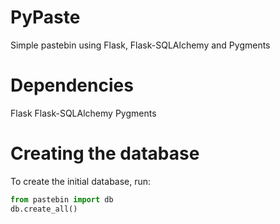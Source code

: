 PyPaste
==========

Simple pastebin using Flask, Flask-SQLAlchemy and Pygments


Dependencies
===

Flask
Flask-SQLAlchemy
Pygments

Creating the database
===

To create the initial database, run:

```python
from pastebin import db
db.create_all()
```

